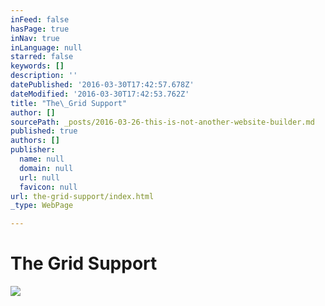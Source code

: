```yaml
---
inFeed: false
hasPage: true
inNav: true
inLanguage: null
starred: false
keywords: []
description: ''
datePublished: '2016-03-30T17:42:57.678Z'
dateModified: '2016-03-30T17:42:53.762Z'
title: "The\_Grid Support"
author: []
sourcePath: _posts/2016-03-26-this-is-not-another-website-builder.md
published: true
authors: []
publisher:
  name: null
  domain: null
  url: null
  favicon: null
url: the-grid-support/index.html
_type: WebPage

---
```

# The Grid Support
![](https://the-grid-user-content.s3-us-west-2.amazonaws.com/2011e349-2c2a-4554-b8b9-79616fc03fcc.png)